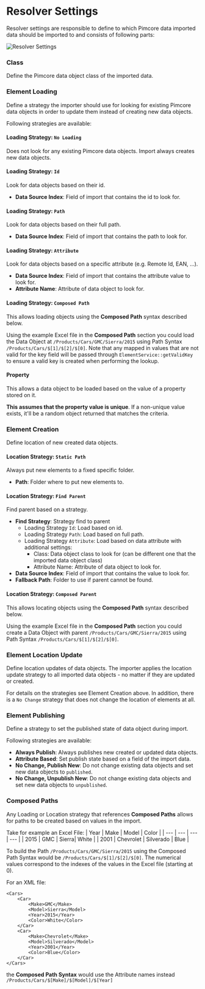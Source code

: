 # Resolver Settings

Resolver settings are responsible to define to which Pimcore data imported data should
be imported to and consists of following parts: 

<div class="image-as-lightbox"></div>

![Resolver Settings](../img/resolver_settings.png)

### Class
Define the Pimcore data object class of the imported data.

### Element Loading
Define a strategy the importer should use for looking for existing Pimcore data objects in order
to update them instead of creating new data objects.

Following strategies are available: 

#### Loading Strategy: `No Loading`
Does not look for any existing Pimcore data objects. Import always creates new data objects. 

#### Loading Strategy: `Id`
Look for data objects based on their id. 
- **Data Source Index**: Field of import that contains the id to look for. 

#### Loading Strategy: `Path`
Look for data objects based on their full path. 
- **Data Source Index**: Field of import that contains the path to look for. 

#### Loading Strategy: `Attribute`
Look for data objects based on a specific attribute (e.g. Remote Id, EAN, ...). 
- **Data Source Index**: Field of import that contains the attribute value to look for. 
- **Attribute Name**: Attribute of data object to look for. 

#### Loading Strategy: `Composed Path`

This allows loading objects using the **Composed Path** syntax described below.

Using the example Excel file in the **Composed Path** section you could load the Data Object at `/Products/Cars/GMC/Sierra/2015` using Path Syntax `/Products/Cars/$[1]/$[2]/$[0]`.  Note that any mapped in values that are not valid for the key field will be passed through `ElementService::getValidKey` to ensure a valid key is created when performing the lookup.

#### Property

This allows a data object to be loaded based on the value of a property stored on it.

**This assumes that the property value is unique**. If a non-unique value exists, it'll be a random object returned that matches the criteria.


### Element Creation 
Define location of new created data objects. 

#### Location Strategy: `Static Path`
Always put new elements to a fixed specific folder. 
- **Path**: Folder where to put new elements to. 

#### Location Strategy: `Find Parent`
Find parent based on a strategy. 
- **Find Strategy**: Strategy find to parent
  - Loading Strategy `Id`: Load based on id. 
  - Loading Strategy `Path`: Load based on full path.
  - Loading Strategy `Attribute`: Load based on data attribute with additional settings:
    - Class: Data object class to look for (can be different one that the imported data object class)
    - Attribute Name: Attribute of data object to look for. 
- **Data Source Index**: Field of import that contains the value to look for.
- **Fallback Path**: Folder to use if parent cannot be found.

#### Location Strategy: `Composed Parent`

This allows locating objects using the **Composed Path** syntax described below.

Using the example Excel file in the **Composed Path** section you could create a Data Object with parent `/Products/Cars/GMC/Sierra/2015` using Path Syntax `/Products/Cars/$[1]/$[2]/$[0]`. 


### Element Location Update
Define location updates of data objects. The importer applies the location update strategy to all imported data objects -
no matter if they are updated or created. 

For details on the strategies see Element Creation above. In addition, there is a `No Change` strategy that does not change
the location of elements at all. 


### Element Publishing
Define a strategy to set the published state of data object during import. 

Following strategies are available: 
- **Always Publish**: Always publishes new created or updated data objects.
- **Attribute Based**: Set publish state based on a field of the import data.
- **No Change, Publish New**: Do not change existing data objects and set new data objects to `published`.
- **No Change, Unpublish New**: Do not change existing data objects and set new data objects to `unpublished`. 


### Composed Paths

Any Loading or Location strategy that references **Composed Paths** allows for paths to be created based on values in the import. 

Take for example an Excel File:
| Year | Make | Model | Color |
| ---  | ---  | ---   | ---   |
| 2015 | GMC  | Sierra| White |
| 2001 | Chevrolet | Silverado | Blue |

To build the Path `/Products/Cars/GMC/Sierra/2015` using the Composed Path Syntax would be `/Products/Cars/$[1]/$[2]/$[0]`. The numerical values correspond to the indexes of the values in the Excel file (starting at 0).

For an XML file:

```
<Cars>
    <Car>
        <Make>GMC</Make>
        <Model>Sierra</Model>
        <Year>2015</Year>
        <Color>White</Color>
    </Car>
    <Car>
        <Make>Chevrolet</Make>
        <Model>Silverado</Model>
        <Year>2001</Year>
        <Color>Blue</Color>
    </Car>
</Cars>
```
the **Composed Path Syntax** would use the Attribute names instead `/Products/Cars/$[Make]/$[Model]/$[Year]`